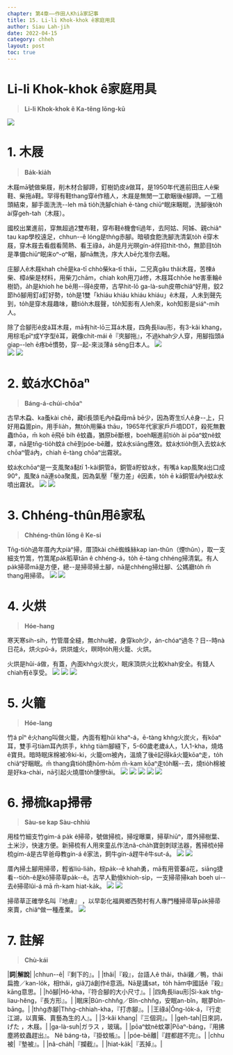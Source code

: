 ```yaml
---
chapter: 第4章——作田人Khiā家記事
title: 15. Li-li Khok-khok ê家庭用具
author: Siau Lah-jih
date: 2022-04-15
category: chheh
layout: post
toc: true
---
```


# Li-li Khok-khok ê家庭用具
> **Li-li Khok-khok ê Ka-têng Iōng-kū**

![](../too5/16/16-8-4蠓仔水濺a.jpg)

# 1. 木屐
> **Ba̍k-kia̍h**

木屐mā號做柴屐，削木材合腳蹄，釘樹奶皮á做耳，是1950年代進前田庄人ê柴鞋、柴拖á鞋。罕得有鞋thang穿ê作穡人，木屐是無閒一工歇睏後ê腳蹄。一工穡頭結束，腳手面洗洗--leh mā tio̍h洗腳chiah ē-tàng chiūⁿ眠床睏眠，洗腳後to̍h ài穿geh-tah（木屐）。

國校出業進前，穿無超過2雙布鞋，穿布鞋ê機會tī過年，去阿姑、阿姊、親chiâⁿ tau kap學校遠足，chhun--ê lóng是thǹg赤腳。暗頓食飽洗腳洗清氣to̍h ē穿木屐，穿木屐去看戲看鬧熱、看王祿á，a̍h是月光暝gín-á伴招thit-thô，無節目to̍h是準備chiūⁿ眠床oⁿ-oⁿ睏，腳nā無洗，序大人bē允准你去睏。

庄腳人ê木屐khah chē是ka-tī chhò柴ka-tī thâi，二兄真gâu thâi木屐，苦楝á柴、樟á柴是材料，用柴刀chām，chiah koh用刀á修，木屐耳chhōe he害車輪ê樹奶，a̍h是khioh he bē用--得ê皮帶，古早hit-lō ga-là-suh皮帶chiâⁿ好用，鉸2節hô腳用釘á釘好勢，to̍h是1雙「khiáu khiáu khiáu khiáu」ê木屐，人未到聲先到，to̍h是穿木屐趣味，聽tio̍h木屐聲，to̍h知影有人leh來，koh知影是siáⁿ-mih人。

除了合腳形ê皮á耳木屐，mā有hit-lō三耳á木屐，四角長liau形，有3-kâi khang，用棕毛pīⁿ成Y字型ê耳，親像chit-mái ê『夾腳拖』，不過khah少人穿，用腳指頭á giap--leh ē疼bē慣勢，穿--起-來淡薄á sêng日本人。
![](../too5/16/16-8-1木屐柴屐.jpg)  
![](../too5/16/16-8-2木屐.jpg)
![](../too5/16/16-8-2a木屐柴屐.jpg)

# 2. 蚊á水Chōaⁿ
> **Báng-á-chúi-chōaⁿ**

古早木蝨、ka蚤kài chē，藏tī長頭毛內ê蝨母mā bē少，因為寄生tī人ê身--上，只好用蝨篦pìn，用手lia̍h，無to̍h用藥á thāu，1965年代家家戶戶噴DDT，殺死無數蟲thōa，m̄ koh ē飛ē bih ê蚊蟲，猶原bē斷根，boeh睏進前tio̍h ài pōaⁿ蚊nê蚊罩，nā是tn̄g-tio̍h蚊á chē到póe-bē離，蚊á水siāng應效。蚊á水tio̍h倒入去蚊á水chōaⁿ管á內，chiah ē-tàng chōaⁿ出霧狀。

蚊á水chōaⁿ是一支風聚á黏tī 1-kâi銅管á，銅管á貯蚊á水，有嘴á kap風聚á出口成90°，風聚á nā連sòa聚風，因為氣壓「壓力差」ê因素，to̍h ē kā銅管á內ê蚊á水噴出霧狀。
![](../too5/16/16-8-3蠓仔水濺忠義.jpg) 
![](../too5/16/16-8-4蠓仔水濺17陳慶芳.jpg)

# 3. Chhéng-thûn用ê家私
> **Chhéng-thûn Iōng ê Ke-si**

Tn̄g-tio̍h過年厝內大piàⁿ掃，厝頂kài chē蜘蛛絲kap ian-thûn（煙thûn），取一支細支竹篙，竹篙尾pa̍k稻草tān ê chhéng-á，to̍h ē-tàng chhéng掃清氣。有人pa̍k掃帚mā是方便，總--是掃帚掃土腳，nā是chhéng掃灶腳、公媽廳to̍h m̄ thang用掃帚。
![](../too5/16/16-8-5筅仔.jpg)
![](../too5/16/16-8-5a筅仔.jpg)


# 4. 火烘
> **Hóe-hang**

寒天寒sih-sih，竹管厝全縫，無chhu被，身穿koh少，án-chóaⁿ過冬？日--時nà日花á，烘火pû-á，烘烘爐火，暝時to̍h用火籠、火烘。

火烘是hûi-á做，有蓋，內面khǹg火炭火，眠床頂烘火比較khah安全。有錢人chiah有ê享受。
![](../too5/16/16-8-6火烘瓷仔.jpg) 
![](../too5/16/16-8-7火烘.jpg) 
![](../too5/16/16-8-8火烘.jpg)


# 5.  火籠
> **Hóe-lang**

竹á pīⁿ ê火hang叫做火籠，內面有粗hûi khaⁿ-á，ē-tàng khǹg火炭火，有kōaⁿ耳，雙手弓tiàm耳內烘手，khǹg tiàm腳縫下，5-60歲老歲á人，1人1-kha，燒烙ê寶貝。暗時眠床棉被冷ki-ki，火籠om被內，溫燒了後ē記得kā火籠kōaⁿ走，to̍h chiâⁿ好睏眠。m̄ thang貪tio̍h燒hōm-hōm m̄-kam kōaⁿ走to̍h睏--去，燒tio̍h棉被是好ka-chài，nā引起火燒厝to̍h悽慘tāi。
![](../too5/16/16-8-9火籠陳慶芳.jpg)
![](../too5/16/16-8-10火籠.jpg)
![](../too5/16/16-8-11火籠.jpg)
![](../too5/16/16-8-12火籠卓瓊幸.jpg)
![](../too5/16/16-8-12a火籠.jpg)

# 6. 掃梳kap掃帚
> **Sàu-se kap Sàu-chhiú**

用桂竹細支竹gím-á pa̍k ê掃帚，號做掃梳，掃埕曝粟，掃草hiūⁿ，厝外掃樹葉、土米沙，快速方便。新掃梳有人用來童乩作法nâ-cha̍h寶劍刺球法器，舊掃梳ê掃梳gím-á是古早爸母教gín-á ê家法，飼牛gín-á趕牛ê牛sut-á。
![](../too5/16/16-8-13掃梳陳松雄.jpg) 
![](../too5/16/16-8-14掃梳陳松雄.jpg)


厝內掃土腳用掃帚，輕省liú-lia̍h，棕pa̍k--ê khah勇，mā有用菅蓁á花，siāng捷看--tio̍h-ê是kō͘掃帚草pa̍k--ê。古早人勤儉khioh-si̍p，一支掃帚掃kah boeh ui--去ê掃帚lûi-á mā m̄-kam hiat-ka̍k。
![](../too5/16/16-8-15掃帚.jpg) 
![](../too5/16/16-8-16掃帚.jpg)


掃帚草正確學名叫『地膚』
，以早彰化福興鄉西勢村有人專門種掃帚草pa̍k掃帚來賣，chiâⁿ做一種產業。
![](../too5/16/16-8-17掃帚.jpg)

# 7. 註解
> **Chù-kái**

|**詞**|**解說**|
|chhun--ê|『剩下的』。|
|thâi|『殺』，台語人ê thâi，thâi雞／鴨，thâi扁擔／kan-lo̍k，相thâi，giâ刀á創作ê意涵。Nā是講sat，to̍h hām中國話ê『殺』kāng意思。|
|hô腳|Hô-kha，『符合腳的大小尺寸』。|
|四角長liau形|Sì-kak tn̂g-liau-hêng，『長方形』。|
|眠床|Bûn-chhn̂g／Bîn-chhn̂g，安眠an-bîn，眠夢bîn-bāng。|
|thǹg赤腳|Thǹg-chhiah-kha，『打赤腳』。|
|王祿á|Ông-lo̍k-á，『行走江湖，以賣藥、賣藝為生的人』。|
|3-kâi khang|『三個洞』。|
|geh-tah|日來詞，げた ，木屐。|
|ga-là-suh|ガラス ，玻璃。|
|pōaⁿ蚊nê蚊罩|Pōaⁿ-báng，『用拂塵將蚊蟲趕出』。 Nê báng-tà，『掛蚊帳』。|
|póe-bē離|『趕都趕不完』。|
|chhu被|『墊被』。|
|nâ-cha̍h|『攔截』。|
|hiat-ka̍k|『丟掉』。|